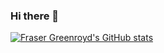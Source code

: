 ### Hi there 👋

[![Fraser Greenroyd's GitHub stats](https://vercel-ashen-eight.vercel.app/api?username=FraserGreenroyd&theme=transparent)](https://github.com/anuraghazra/github-readme-stats)

<!--
**FraserGreenroyd/FraserGreenroyd** is a ✨ _special_ ✨ repository because its `README.md` (this file) appears on your GitHub profile.

Here are some ideas to get you started:

- 🔭 I’m currently working on ...
- 🌱 I’m currently learning ...
- 👯 I’m looking to collaborate on ...
- 🤔 I’m looking for help with ...
- 💬 Ask me about ...
- 📫 How to reach me: ...
- 😄 Pronouns: ...
- ⚡ Fun fact: ...
-->
